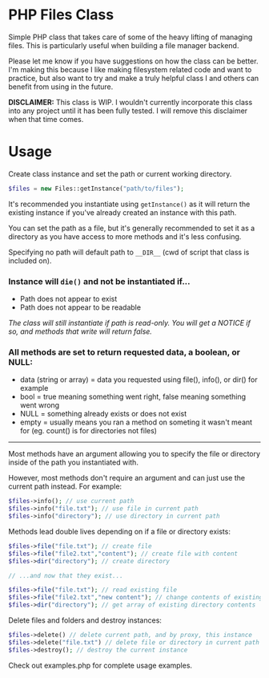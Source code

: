 # PHP Files Class

Simple PHP class that takes care of some of the heavy lifting of managing files. This is particularly useful when building a file manager backend.

Please let me know if you have suggestions on how the class can be better. I'm making this because I like making filesystem related code and want to practice, but also want to try and make a truly helpful class I and others can benefit from using in the future.

**DISCLAIMER:** This class is WIP. I wouldn't currently incorporate this class into any project until it has been fully tested. I will remove this disclaimer when that time comes.

# Usage

Create class instance and set the path or current working directory.

```PHP
$files = new Files::getInstance("path/to/files");
```

It's recommended you instantiate using `getInstance()` as it will return the existing instance if you've already created an instance with this path.

You can set the path as a file, but it's generally recommended to set it as a directory as you have access to more methods and it's less confusing.

Specifying no path will default path to `__DIR__` (cwd of script that class is included on).

### Instance will `die()` and not be instantiated if...
- Path does not appear to exist
- Path does not appear to be readable

*The class will still instantiate if path is read-only. You will get a NOTICE if so, and methods that write will return false.*

### All methods are set to return requested data, a boolean, or NULL:
- data (string or array) = data you requested using file(), info(), or dir() for example
- bool = true meaning something went right, false meaning something went wrong
- NULL = something already exists or does not exist
- empty = usually means you ran a method on someting it wasn't meant for (eg. count() is for directories not files)

<hr/>

Most methods have an argument allowing you to specify the file or directory inside of the path you instantiated with.

However, most methods don't require an argument and can just use the current path instead. For example:

```PHP
$files->info(); // use current path
$files->info("file.txt"); // use file in current path
$files->info("directory"); // use directory in current path
```

Methods lead double lives depending on if a file or directory exists:

```PHP
$files->file("file.txt"); // create file
$files->file("file2.txt","content"); // create file with content
$files->dir("directory"); // create directory

// ...and now that they exist...

$files->file("file.txt"); // read existing file
$files->file("file2.txt","new content"); // change contents of existing file
$files->dir("directory"); // get array of existing directory contents
```

Delete files and folders and destroy instances:

```PHP
$files->delete() // delete current path, and by proxy, this instance
$files->delete("file.txt") // delete file or directory in current path
$files->destroy(); // destroy the current instance
```

Check out examples.php for complete usage examples.
